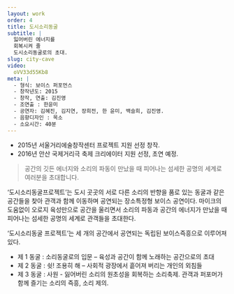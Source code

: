 ```yaml
---
layout: work
order: 4
title: 도시소리동굴
subtitle: |
  잃어버린 에너지를
  회복시켜 줄
  도시소리동굴로의 초대.
slug: city-cave
video:
  oVV33d55Kb8
meta: |
  - 형식: 보이스 퍼포먼스
  - 창작년도: 2015
  - 창작, 연출: 김진영
  - 조연출 : 한윤미
  - 공연자: 김혜진, 김지연, 장희전, 한 윤미, 백슬희, 김진영.
  - 음향디자인 : 목소
  - 소요시간: 40분
---
```


- 2015년 서울거리에술창작센터 프로젝트 지원 선정 창작.
- 2016년 안산 국제거리극 축제 크리에이터 지원 선정, 초연 예정.

> 공간의 깃든 에너지와 소리의 파동이 만났을 때 피어나는 섬세한 공명의 세계로 여러분을 초대합니다.

‘도시소리동굴프로젝트’는  도시 곳곳의 서로 다른 소리의 반향을 품로 있는 동굴과 같은 공간들을 찾아 관객과 함께 이동하며 공연되는 장소특정형 보이스 공연이다.
마이크의 도움없이 오로지 육성만으로 공간을 울리면서 소리의 파동과 공간의 에너지가 만났을 때 피어나는 섬세한 공명의 세계로 관객들을 초대한다.

‘도시소리동굴 프로젝트’는 세 개의 공간에서 공연되는 독립된 보이스즉흥으로
이루어져 있다.

- 제 1 동굴 : 소리동굴로의 입문 – 육성과 공간이 함께 노래하는 공간으로의 초대
- 제 2 동굴 : 쉿! 조용히 해 – 사회적 광장에서 흩어져 버리는 개인의 외침들
- 제 3 동굴 : 사원 - 잃어버린 소리의 원초성을 회복하는 소리축제. 관객과 퍼포머가 함께 즐기는 소리의 즉흥, 소리 제의.
